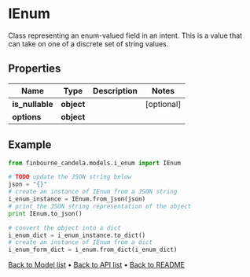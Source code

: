 # IEnum

Class representing an enum-valued field in an intent. This is a value that can take on one of a discrete set of string values.

## Properties
Name | Type | Description | Notes
------------ | ------------- | ------------- | -------------
**is_nullable** | **object** |  | [optional] 
**options** | **object** |  | 

## Example

```python
from finbourne_candela.models.i_enum import IEnum

# TODO update the JSON string below
json = "{}"
# create an instance of IEnum from a JSON string
i_enum_instance = IEnum.from_json(json)
# print the JSON string representation of the object
print IEnum.to_json()

# convert the object into a dict
i_enum_dict = i_enum_instance.to_dict()
# create an instance of IEnum from a dict
i_enum_form_dict = i_enum.from_dict(i_enum_dict)
```
[Back to Model list](../README.md#documentation-for-models) &#8226; [Back to API list](../README.md#documentation-for-api-endpoints) &#8226; [Back to README](../README.md)


